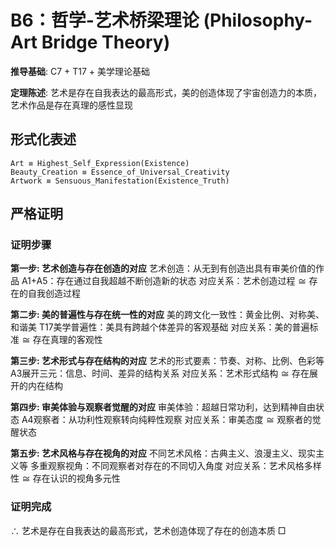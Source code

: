 # B6：哲学-艺术桥梁理论 (Philosophy-Art Bridge Theory)

**推导基础**: C7 + T17 + 美学理论基础

**定理陈述**: 艺术是存在自我表达的最高形式，美的创造体现了宇宙创造力的本质，艺术作品是存在真理的感性显现

## 形式化表述
```
Art ≡ Highest_Self_Expression(Existence)
Beauty_Creation ≡ Essence_of_Universal_Creativity
Artwork ≡ Sensuous_Manifestation(Existence_Truth)
```

## 严格证明

### 证明步骤

**第一步: 艺术创造与存在创造的对应**
艺术创造：从无到有创造出具有审美价值的作品
A1+A5：存在通过自我超越不断创造新的状态
对应关系：艺术创造过程 ≅ 存在的自我创造过程

**第二步: 美的普遍性与存在统一性的对应**
美的跨文化一致性：黄金比例、对称美、和谐美
T17美学普遍性：美具有跨越个体差异的客观基础
对应关系：美的普遍标准 ≅ 存在真理的客观性

**第三步: 艺术形式与存在结构的对应**
艺术的形式要素：节奏、对称、比例、色彩等
A3展开三元：信息、时间、差异的结构关系
对应关系：艺术形式结构 ≅ 存在展开的内在结构

**第四步: 审美体验与观察者觉醒的对应**
审美体验：超越日常功利，达到精神自由状态
A4观察者：从功利性观察转向纯粹性观察
对应关系：审美态度 ≅ 观察者的觉醒状态

**第五步: 艺术风格与存在视角的对应**
不同艺术风格：古典主义、浪漫主义、现实主义等
多重观察视角：不同观察者对存在的不同切入角度
对应关系：艺术风格多样性 ≅ 存在认识的视角多元性

### 证明完成
∴ 艺术是存在自我表达的最高形式，艺术创造体现了存在的创造本质 □